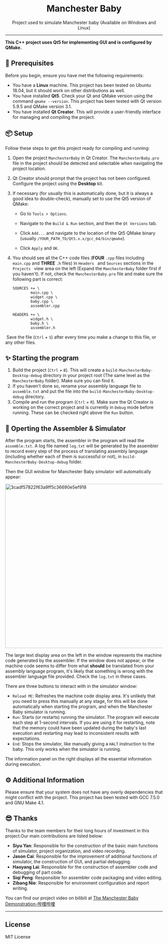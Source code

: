 <p align="center">
  <img width="180">
  <h1 align="center">Manchester Baby</h1>
  <p align="center">Project used to simulate Manchester baby (Available on Windows and Linux)</p>
</p>

---

**This C++ project uses Qt5 for implementing GUI and is configured by QMake.**

## 👏 Prerequisites

Before you begin, ensure you have met the following requirements:

- You have a **Linux** machine. This project has been tested on Ubuntu 18.04, but it should work on other distributions as well.
- You have installed **Qt5**. Check your Qt and QMake version using the command `qmake --version`. This project has been tested with Qt version 5.9.5 and QMake version 3.1.
- You have installed **Qt Creator**. This will provide a user-friendly interface for managing and compiling the project.

## 📦 Setup

Follow these steps to get this project ready for compiling and running:

1. Open the project `ManchesterBaby` in Qt Creator. The `ManchesterBaby.pro` file in the project should be detected and selectable when navigating the project location.

2. Qt Creator should prompt that the project has not been configured. Configure the project using the **Desktop** kit.

3. If necessary (for usually this is automatically done, but it is always a good idea to double-check), manually set to use the Qt5 version of QMake:

    + Go to `Tools > Options`.

    + Navigate to the `Build & Run` section, and then the `Qt Versions` tab.

    + Click `Add...` and navigate to the location of the Qt5 QMake binary (usually `/YOUR_PATH_TO/Qt5.x.x/gcc_64/bin/qmake`).

    + Click `Apply` and `OK`.

4. You should see all the C++ code files (**FOUR** `.cpp` files including `main.cpp` and **THREE** `.h` files) in `Headers ` and `Sources` sections in the `Projects ` view area on the left (Expand the `ManchesterBaby` folder first if you haven't). If not, check the `ManchesterBaby.pro` file and make sure the following part is correct:

    ```QMake
    SOURCES += \
            main.cpp \
            widget.cpp \
            baby.cpp \
            assembler.cpp
    
    HEADERS += \
            widget.h \
            baby.h \
            assembler.h
    ```

​		Save the file (`Ctrl` + `S`) after every time you make a change to this file, or any other files.

## ✨ Starting the program

1. Build the project (`Ctrl` + `B`). This will create a `build-ManchesterBaby-Desktop-debug` directory in your project root (The same level as the `ManchesterBaby` folder). Make sure you can find it.
1. If you haven't done so, rename your assembly language file to `assemble.txt` and put the file into the `build-ManchesterBaby-Desktop-debug` directory.
2. Compile and run the program (`Ctrl` + `R`). Make sure the Qt Creator is working on the correct project and is currently in `Debug` mode before running. These can be checked right above the `Run` button.

## 🧩 Operting the Assembler & Simulator

After the program starts, the assembler in the program will read the `assemble.txt`. A log file named `log.txt` will be generated by the assembler to record every step of the process of translating assembly language (including whether each of them is successful or not), in `build-ManchesterBaby-Desktop-debug` folder. 

Then the GUI window for Manchester Baby simulator will automatically appear:

<img width="524" alt="3cadf57822f63a9ff5c36690e5ef918" src="https://github.com/SGYSY/ManchesterBaby/assets/117800515/061baf1f-70f0-4f21-9d8a-2ba6494a45b9">


The large text display area on the left in the window represents the machine code generated by the assembler. If the window does not appear, or the machine code seems to differ from what **should** be translated from your assembly language program, it's likely that something is wrong with the assembler language file provided. Check the `log.txt` in these cases.

There are three buttons to interact with in the simulator window:

+ `Reload MC`: Refreshes the machine code display area. It's unlikely that you need to press this manually at any stage, for this will be done automatically when starting the program, and when the Manchester Baby simulator is running.
+ `Run`: Starts (or restarts) running the simulator. The program will execute each step at 1-second intervals. If you are using it for restarting, note that the memory could have been updated during the baby's last execution and restarting may lead to inconsistent results with expectations.
+ `End`: Stops the simulator, like manually giving a `HALT` instruction to the baby. This only works when the simulator is running.

The information panel on the right displays all the essential information during execution.

## ⚙️ Additional Information

Please ensure that your system does not have any overly dependencies that might conflict with the project. This project has been tested with GCC 7.5.0 and GNU Make 4.1.

## 😎 Thanks
Thanks to the team members for their long hours of investment in this project.Our main contributions are listed below:
- **Siyu Yan**: Responsible for the construction of the basic main functions of simulator, project organization, and video recording.
- **Jason Cai**: Responsible for the improvement of additional functions of simulator, the construction of GUI, and partial debugging.
- **Haoyang Lai**: Responsible for the construction of assembler code and debugging of part code.
- **Siqi Peng**: Responsible for assembler code packaging and video editing.
- **Zibang Nie**: Responsible for environment configuration and report writing.

You can find our project video on bilibili at [The Manchester Baby Demonstration-哔哩哔哩](https://m.bilibili.com/video/BV1ri4y1a78Y?buvid=YC43FACA30616F904789A811FF30E2FF378B&from_spmid=dt.space-dt.video.0&is_story_h5=false&mid=q3EGa0WFLRuh4hw2rhNKmQ%3D%3D&p=1&plat_id=114&share_from=ugc&share_medium=iphone&share_plat=ios&share_session_id=DFDA411B-433E-478B-B727-EF779FA2FA4A&share_source=GENERIC&share_tag=s_i&spmid=united.player-video-detail.0.0&timestamp=1703064113&unique_k=PbjVIle&up_id=693786474)

---

## License
MIT License
